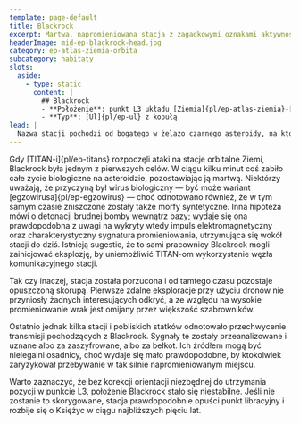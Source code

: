 ```yaml
---
template: page-default
title: Blackrock
excerpt: Martwa, napromieniowana stacja z zagadkowymi oznakami aktywności
headerImage: mid-ep-blackrock-head.jpg
category: ep-atlas-ziemia-orbita
subcategory: habitaty
slots:
  aside:
    - type: static
      content: |
        ## Blackrock
        - **Położenie**: punkt L3 układu [Ziemia]{pl/ep-atlas-ziemia}-[Luna]{pl/ep-atlas-luna}
        - **Typ**: [Ul]{pl/ep-ul} z kopułą
lead: |
  Nazwa stacji pochodzi od bogatego w żelazo czarnego asteroidy, na którym została zbudowana. Blackrock była niegdyś tętniącym życiem węzłem handlowym i punktem wymiany podróżnych aż do czasu [Upadku]{pl/ep-upadek}. Powstała, gdy przechwyconą asteroidę wprowadzono w punkt libracyjny L3 systemu Ziemia–Luna, w celu utrzymania siatki komunikacyjnej po niewidocznej stronie Księżyca oraz utworzenia tam punktu pośredniego dla [cyklerów]{pl/ep-habitat-cyklery-marsjanskie} i innych tras. W krótkim czasie stacja rozwinęła się w kluczowy punkt przeładunkowy dla wielu firm.
---
```


Gdy [TITAN-i]{pl/ep-titans} rozpoczęli ataki na stacje orbitalne Ziemi, Blackrock była jednym z pierwszych celów. W ciągu kilku minut coś zabiło całe życie biologiczne na asteroidzie, pozostawiając ją martwą. Niektórzy uważają, że przyczyną był wirus biologiczny — być może wariant [egzowirusa]{pl/ep-egzowirus} — choć odnotowano również, że w tym samym czasie zniszczone zostały także morfy syntetyczne. Inna hipoteza mówi o detonacji brudnej bomby wewnątrz bazy; wydaje się ona prawdopodobna z uwagi na wykryty wtedy impuls elektromagnetyczny oraz charakterystyczny sygnatura promieniowania, utrzymująca się wokół stacji do dziś. Istnieją sugestie, że to sami pracownicy Blackrock mogli zainicjować eksplozję, by uniemożliwić TITAN-om wykorzystanie węzła komunikacyjnego stacji.

Tak czy inaczej, stacja została porzucona i od tamtego czasu pozostaje opuszczoną skorupą. Pierwsze zdalne eksploracje przy użyciu dronów nie przyniosły żadnych interesujących odkryć, a ze względu na wysokie promieniowanie wrak jest omijany przez większość szabrowników.

Ostatnio jednak kilka stacji i pobliskich statków odnotowało przechwycenie transmisji pochodzących z Blackrock. Sygnały te zostały przeanalizowane i uznane albo za zaszyfrowane, albo za bełkot. Ich źródłem mogą być nielegalni osadnicy, choć wydaje się mało prawdopodobne, by ktokolwiek zaryzykował przebywanie w tak silnie napromieniowanym miejscu.

Warto zaznaczyć, że bez korekcji orientacji niezbędnej do utrzymania pozycji w punkcie L3, położenie Blackrock stało się niestabilne. Jeśli nie zostanie to skorygowane, stacja prawdopodobnie opuści punkt libracyjny i rozbije się o Księżyc w ciągu najbliższych pięciu lat.
